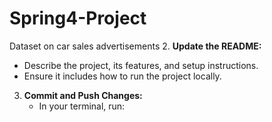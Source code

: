 # Spring4-Project
Dataset on car sales advertisements
2. **Update the README:**
   - Describe the project, its features, and setup instructions.
   - Ensure it includes how to run the project locally.

3. **Commit and Push Changes:**
   - In your terminal, run:
     